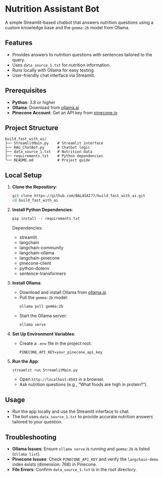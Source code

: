 # Nutrition Assistant Bot

A simple Streamlit-based chatbot that answers nutrition questions using a custom knowledge base and the `gemma:2b` model from Ollama.

## Features
- Provides answers to nutrition questions with sentences tailored to the query.
- Uses `data_source_1.txt` for nutrition information.
- Runs locally with Ollama for easy testing.
- User-friendly chat interface via Streamlit.

## Prerequisites
- **Python**: 3.8 or higher
- **Ollama**: Download from [ollama.ai](https://ollama.ai)
- **Pinecone Account**: Get an API key from [pinecone.io](https://www.pinecone.io)

## Project Structure
```
build_fast_with_ai/
├── StreamlitMain.py    # Streamlit interface
├── RAG_ChatBot.py      # Chatbot logic
├── data_source_1.txt   # Nutrition data
├── requirements.txt    # Python dependencies
└── README.md           # Project guide
```

## Local Setup
1. **Clone the Repository**:
   ```bash
   git clone https://github.com/BALASAI77/build_fast_with_ai.git
   cd build_fast_with_ai
   ```

2. **Install Python Dependencies**:
   ```bash
   pip install -r requirements.txt
   ```

   Dependencies:
   - streamlit
   - langchain
   - langchain-community
   - langchain-ollama
   - langchain-pinecone
   - pinecone-client
   - python-dotenv
   - sentence-transformers

3. **Install Ollama**:
   - Download and install Ollama from [ollama.ai](https://ollama.ai).
   - Pull the `gemma:2b` model:
     ```bash
     ollama pull gemma:2b
     ```
   - Start the Ollama server:
     ```bash
     ollama serve
     ```

4. **Set Up Environment Variables**:
   - Create a `.env` file in the project root:
     ```
     PINECONE_API_KEY=your_pinecone_api_key
     ```

5. **Run the App**:
   ```bash
   streamlit run StreamlitMain.py
   ```
   - Open `http://localhost:8501` in a browser.
   - Ask nutrition questions (e.g., “What foods are high in protein?”).

## Usage
- Run the app locally and use the Streamlit interface to chat.
- The bot uses `data_source_1.txt` to provide accurate nutrition answers tailored to your question.

## Troubleshooting
- **Ollama Issues**: Ensure `ollama serve` is running and `gemma:2b` is listed (`ollama list`).
- **Pinecone Issues**: Check `PINECONE_API_KEY` and verify the `langchain-demo` index exists (dimension: 768) in Pinecone.
- **File Errors**: Confirm `data_source_1.txt` is in the root directory.